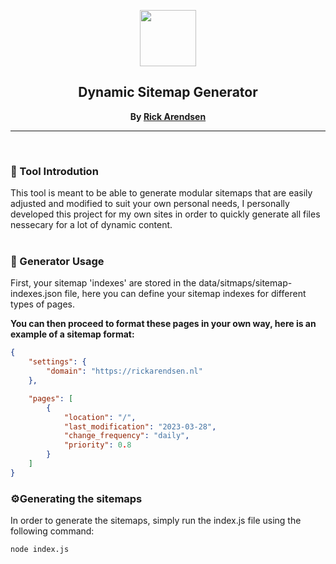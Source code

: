 
<p align=center>
<img width=90 height=90 src="https://provider.ams3.cdn.digitaloceanspaces.com/newspaper-solid.gif"/>
</p>

<h2 align="center"><b>Dynamic Sitemap Generator</b></h2>
<p align="center"><b>By <a href="https://github.com/u/rikkertthedeveloper">Rick Arendsen</a></b></p>

<hr>
<br>

### 👋 Tool Introdution
This tool is meant to be able to generate modular sitemaps that are easily adjusted and modified to suit your own personal needs, I personally developed this project for my own sites in order to quickly generate all files nessecary for a lot of dynamic content.
<br>
<br>

### 📙 Generator Usage
First, your sitemap 'indexes' are stored in the data/sitmaps/sitemap-indexes.json file, here you can define your sitemap indexes for different types of pages.

**You can then proceed to format these pages in your own way, here is an example of a sitemap format:**

```json
{
    "settings": {
        "domain": "https://rickarendsen.nl"
    },

    "pages": [
        {
            "location": "/",
            "last_modification": "2023-03-28",
            "change_frequency": "daily",
            "priority": 0.8
        }
    ]
}
```

### ⚙️Generating the sitemaps
In order to generate the sitemaps, simply run the index.js file using the following command:

```sh
node index.js
```
